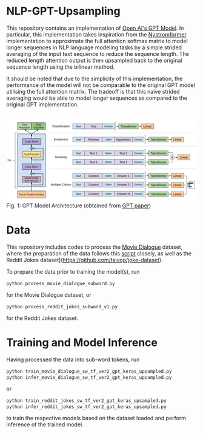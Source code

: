 # NLP-GPT-Upsampling
This repository contains an implementation of [Open AI's GPT Model](https://openai.com/blog/better-language-models/). In particular, this implementation takes inspiration from the [Nystromformer](https://arxiv.org/abs/2102.03902) implementation to approximate the full attention softmax matrix to model longer sequences in NLP language modeling tasks by a simple strided averaging of the input text sequence to reduce the sequence length. The reduced length attention output is then upsampled back to the original sequence length using the bilinear method.

It should be noted that due to the simplicity of this implementation, the performance of the model will not be comparable to the original GPT model utilising the full attention matrix. The tradeoff is that this naive strided averaging would be able to model longer sequences as compared to the original GPT implementation.

![GPT Model Architecture](GPT_network.png)
Fig. 1: GPT Model Architecture (obtained from [GPT paper](https://cdn.openai.com/research-covers/language-unsupervised/language_understanding_paper.pdf))

# Data
This repository includes codes to process the [Movie Dialogue](https://www.cs.cornell.edu/~cristian/Cornell_Movie-Dialogs_Corpus.html) dataset, where the preparation of the data follows this [script](https://github.com/suriyadeepan/datasets/blob/master/seq2seq/cornell_movie_corpus/scripts/prepare_data.py) closely, as well as the Reddit Jokes dataset](https://github.com/taivop/joke-dataset).

To prepare the data prior to training the model(s), run
```
python process_movie_dialogue_subword.py
```
for the Movie Dialogue dataset, or
```
python process_reddit_jokes_subword_v1.py
```
for the Reddit Jokes dataset.

# Training and Model Inference
Having processed the data into sub-word tokens, run
```
python train_movie_dialogue_sw_tf_ver2_gpt_keras_upsampled.py
python infer_movie_dialogue_sw_tf_ver2_gpt_keras_upsampled.py
```
or
```
python train_reddit_jokes_sw_tf_ver2_gpt_keras_upsampled.py
python infer_reddit_jokes_sw_tf_ver2_gpt_keras_upsampled.py
```
to train the respective models based on the dataset loaded and perform inference of the trained model.
